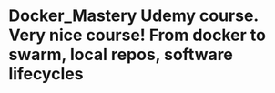 # Docker_Mastery Udemy course. Very nice course! From docker to swarm, local repos, software lifecycles
